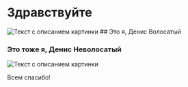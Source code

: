 # Здравствуйте
<image src="photo_2022-09-13_19-49-22.jpg" alt="Текст с описанием картинки">
## Это я, Денис Волосатый<br>

### Это тоже я, Денис Неволосатый<br>
<image src="photo_2022-07-21_12-48-29.jpg" alt="Текст с описанием картинки">

Всем спасибо!<br>